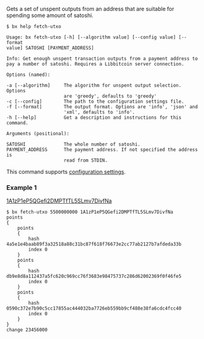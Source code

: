 Gets a set of unspent outputs from an address that are suitable for spending some amount of satoshi.

```
$ bx help fetch-utxo
```

```
Usage: bx fetch-utxo [-h] [--algorithm value] [--config value] [--format 
value] SATOSHI [PAYMENT_ADDRESS]                                         

Info: Get enough unspent transaction outputs from a payment address to   
pay a number of satoshi. Requires a Libbitcoin server connection.        

Options (named):

-a [--algorithm]     The algorithm for unspent output selection. Options 
                     are 'greedy', defaults to 'greedy'                  
-c [--config]        The path to the configuration settings file.        
-f [--format]        The output format. Options are 'info', 'json' and   
                     'xml', defaults to 'info'.                          
-h [--help]          Get a description and instructions for this command.

Arguments (positional):

SATOSHI              The whole number of satoshi.                        
PAYMENT_ADDRESS      The payment address. If not specified the address is
                     read from STDIN.  
```
This command supports [configuration settings](Configuration-Settings).

### Example 1
[1A1zP1eP5QGefi2DMPTfTL5SLmv7DivfNa](https://blockchain.info/address/1A1zP1eP5QGefi2DMPTfTL5SLmv7DivfNa)

```
$ bx fetch-utxo 5500000000 1A1zP1eP5QGefi2DMPTfTL5SLmv7DivfNa                                                                   
points
{
    points
    {
        hash 4a5e1e4baab89f3a32518a88c31bc87f618f76673e2cc77ab2127b7afdeda33b
        index 0
    }
    points
    {
        hash db9e8d8a112437a5fc620c969cc76f3683e98475737c286d62002369f0f46fe5
        index 0
    }
    points
    {
        hash 0590c372e7b90c5cc17855ac444032ba7726eb559bb9cf488e38fa6cdc4fcc40
        index 0
    }
}
change 23456000
```